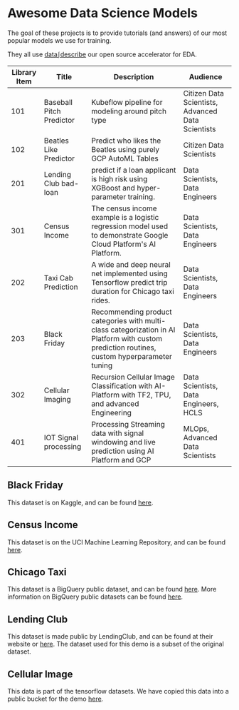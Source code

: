
# Awesome Data Science Models

The goal of these projects is to provide tutorials (and answers) of our most popular models we use for training.

They all use [data⎰describe](https://github.com/data-describe/data-describe) our open source accelerator for EDA.

| Library   Item | Title | Description | Audience |
|-|-|-|-|
| 101 | Baseball Pitch Predictor | Kubeflow pipeline for modeling   around pitch type | Citizen Data Scientists,   Advanced Data Scientists |
| 102 | Beatles Like Predictor | Predict who likes the Beatles   using purely GCP AutoML Tables | Citizen Data Scientists |
| 201 | Lending Club bad-loan | predict if a loan applicant is   high risk using XGBoost and hyper-parameter training. | Data Scientists, Data Engineers |
| 301 | Census Income | The census income example is a   logistic regression model used to demonstrate Google Cloud Platform's AI   Platform.  | Data Scientists, Data Engineers |
| 202 | Taxi Cab Prediction | A wide and deep neural net   implemented using Tensorflow predict trip duration for Chicago taxi rides. | Data Scientists, Data Engineers |
| 203 | Black Friday | Recommending product categories   with multi-class categorization in AI Platform with custom prediction   routines, custom hyperparameter tuning | Data Scientists, Data Engineers |
| 302 | Cellular Imaging | Recursion Cellular Image   Classification with AI-Platform with TF2, TPU, and advanced Engineering | Data Scientists, Data Engineers,   HCLS |
| 401 | IOT Signal processing  | Processing Streaming data with   signal windowing and live prediction using AI Platform and GCP | MLOps, Advanced Data Scientists |


## Black Friday
This dataset is on Kaggle, and can be found [here](https://www.kaggle.com/sdolezel/black-friday).

## Census Income
This dataset is on the UCI Machine Learning Repository, and can be found [here](https://archive.ics.uci.edu/ml/datasets/census+income).

## Chicago Taxi
This dataset is a BigQuery public dataset, and can be found [here](https://console.cloud.google.com/marketplace/product/city-of-chicago-public-data/chicago-taxi-trips?filter=solution-type:dataset&id=13c38348-0610-4185-a8f7-b5add142fcbe&project=mwpmltr&folder=&organizationId=). More information on BigQuery public datasets can be found [here](https://cloud.google.com/bigquery/public-data).

## Lending Club
This dataset is made public by LendingClub, and can be found at their website or [here](https://www.kaggle.com/wordsforthewise/lending-club). The dataset used for this demo is a subset of the original dataset.

## Cellular Image
This data is part of the tensorflow datasets. We have copied this data into a public bucket for the demo [here](https://console.cloud.google.com/storage/browser/temp_data_bukcet).
